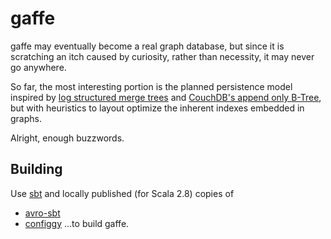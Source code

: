 gaffe
========

gaffe may eventually become a real graph database, but since it is scratching an itch caused
by curiosity, rather than necessity, it may never go anywhere.

So far, the most interesting portion is the planned persistence model inspired by [log
structured merge trees](http://nosqlsummer.org/paper/lsm-tree) and [CouchDB's append only
B-Tree](http://jchrisa.net/drl/_design/sofa/_show/post/CouchDB-Implements-a-Fundamental-Algorithm),
but with heuristics to layout optimize the inherent indexes embedded in graphs.

Alright, enough buzzwords.

Building
--------

Use [sbt](http://code.google.com/p/simple-build-tool/) and locally published (for Scala 2.8) copies of
- [avro-sbt](http://github.com/codahale/avro-sbt)
- [configgy](http://github.com/robey/configgy)
...to build gaffe.

